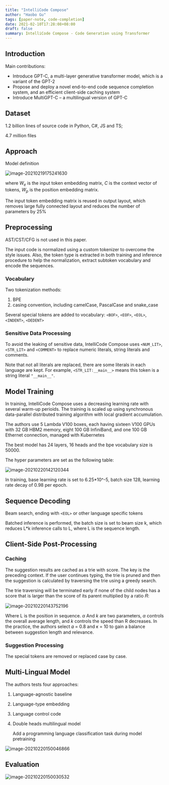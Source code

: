 ```yaml
---
title: "IntelliCode Compose"
author: "Haobo Gu"
tags: [paper-note, code-completion]
date: 2021-02-10T17:28:08+08:00
draft: false
summary: IntelliCode Compose - Code Generation using Transformer
---
```


## Introduction

Main contributions:

- Introduce GPT-C, a multi-layer generative transformer model, which is a variant of the GPT-2
- Propose and deploy a novel end-to-end code sequence completion system, and an efficient client-side caching system
- Introduce MultiGPT-C – a multilingual version of GPT-C

## Dataset

1.2 billion lines of source code in Python, C#, JS and TS;

4.7 million files

## Approach

Model definition

![image-20210219175241630](https://raw.githubusercontent.com/HaoboGu/pics/master/uPic/image-20210219175241630.png)

where $W_e$ is the input token embedding matrix, $C$ is the context vector of tokens, $W_p$ is the position embedding matrix.

The input token embedding matrix is reused in output layout, which removes large fully connected layout and reduces the number of parameters by 25%

## Preprocessing

AST/CST/CFG is not used in this paper.

The input code is normalized using a custom tokenizer to overcome the style issues. Also, the token type is extracted in both training and inference procedure to help the normalization, extract subtoken vocabulary and encode the sequences.

### Vocabulary

Two tokenization methods:

1. BPE
2. casing convention, including camelCase, PascalCase and snake_case

Several special tokens are added to vocabulary: `<BOF>`, `<EOF>`, `<EOL>`, `<INDENT>`, `<DEDENT>`

### Sensitive Data Processing

To avoid the leaking of sensitive data, IntelliCode Compose uses `<NUM_LIT>`, `<STR_LIT>` and `<COMMENT>` to replace numeric literals, string literals and comments. 

Note that not all literals are replaced, there are some literals in each language are kept. For example, `<STR_LIT:__main__>` means this token is a string literal `"__main__"`.

## Model Training

In training, IntelliCode Compose uses a decreasing learning rate with several warm-up perioids. The training is scaled up using synchronous data-parallel distributed training algorithm with local gradient accumulation.

The authors use 5 Lambda V100 boxes, each having sixteen V100 GPUs with 32 GB HBM2 memory, eight 100 GB InfiniBand, and one 100 GB Ethernet connection, managed with Kubernetes

The best model has 24 layers, 16 heads and the bpe vocabulary size is 50000. 

The hyper parameters are set as the following table:

![image-20210220142120344](https://raw.githubusercontent.com/HaoboGu/pics/master/uPic/image-20210220142120344.png)

In training, base learning rate is set to 6.25*10^-5, batch size 128, learning rate decay of 0.98 per epoch. 

## Sequence Decoding

Beam search, ending with `<EOL>` or other language specific tokens

Batched inference is performed, the batch size is set to beam size k, which reduces L*k inference calls to L, where L is the sequence length.

## Client-Side Post-Processing

### Caching

The suggestion results are cached as a trie with score. The key is the preceding context. If the user continues typing, the trie is pruned and then the suggestion is calculated by traversing the trie using a greedy search.

The trie traversing will be terminated early if none of the child nodes has a score that is larger than the score of its parent multiplied by a ratio 𝑅:

![image-20210220143752196](https://raw.githubusercontent.com/HaoboGu/pics/master/uPic/image-20210220143752196.png)

Where L is the position in sequence. $\alpha$ And $k$ are two parameters, $\alpha$ controls the overall average length, and $k$ controls the speed than R decreases. In the practice, the authors select 𝛼 = 0.8 and 𝜅 = 10 to gain a balance between suggestion length and relevance.

### Suggestion Processing

The special tokens are removed or replaced case by case.

## Multi-Lingual Model

The authors tests four approaches:

1. Language-agnostic baseline

2. Language-type embedding

3. Language control code

4. Double heads multilingual model

   Add a programming language classification task during model pretraining

![image-20210220150046866](https://raw.githubusercontent.com/HaoboGu/pics/master/uPic/image-20210220150046866.png)

## Evaluation

![image-20210220150030532](https://raw.githubusercontent.com/HaoboGu/pics/master/uPic/image-20210220150030532.png)





